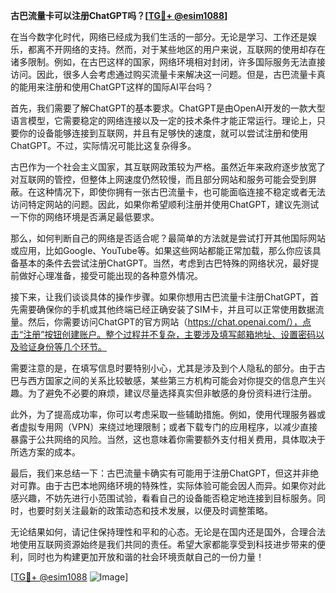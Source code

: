 **古巴流量卡可以注册ChatGPT吗？[[TG💪+ @esim1088](https://t.me/s/esim1088)]**

在当今数字化时代，网络已经成为我们生活的一部分。无论是学习、工作还是娱乐，都离不开网络的支持。然而，对于某些地区的用户来说，互联网的使用却存在诸多限制。例如，在古巴这样的国家，网络环境相对封闭，许多国际服务无法直接访问。因此，很多人会考虑通过购买流量卡来解决这一问题。但是，古巴流量卡真的能用来注册和使用ChatGPT这样的国际AI平台吗？

首先，我们需要了解ChatGPT的基本要求。ChatGPT是由OpenAI开发的一款大型语言模型，它需要稳定的网络连接以及一定的技术条件才能正常运行。理论上，只要你的设备能够连接到互联网，并且有足够快的速度，就可以尝试注册和使用ChatGPT。不过，实际情况可能比这复杂得多。

古巴作为一个社会主义国家，其互联网政策较为严格。虽然近年来政府逐步放宽了对互联网的管控，但整体上网速度仍然较慢，而且部分网站和服务可能会受到屏蔽。在这种情况下，即使你拥有一张古巴流量卡，也可能面临连接不稳定或者无法访问特定网站的问题。因此，如果你希望顺利注册并使用ChatGPT，建议先测试一下你的网络环境是否满足最低要求。

那么，如何判断自己的网络是否适合呢？最简单的方法就是尝试打开其他国际网站或应用，比如Google、YouTube等。如果这些网站都能正常加载，那么你应该具备基本的条件去尝试注册ChatGPT。当然，考虑到古巴特殊的网络状况，最好提前做好心理准备，接受可能出现的各种意外情况。

接下来，让我们谈谈具体的操作步骤。如果你想用古巴流量卡注册ChatGPT，首先需要确保你的手机或其他终端已经正确安装了SIM卡，并且可以正常使用数据流量。然后，你需要访问ChatGPT的官方网站（https://chat.openai.com/），点击“注册”按钮创建账户。整个过程并不复杂，主要涉及填写邮箱地址、设置密码以及验证身份等几个环节。

需要注意的是，在填写信息时要特别小心，尤其是涉及到个人隐私的部分。由于古巴与西方国家之间的关系比较敏感，某些第三方机构可能会对你提交的信息产生兴趣。为了避免不必要的麻烦，建议尽量选择真实但非敏感的身份资料进行注册。

此外，为了提高成功率，你可以考虑采取一些辅助措施。例如，使用代理服务器或者虚拟专用网（VPN）来绕过地理限制；或者下载专门的应用程序，以减少直接暴露于公共网络的风险。当然，这也意味着你需要额外支付相关费用，具体取决于所选方案的成本。

最后，我们来总结一下：古巴流量卡确实有可能用于注册ChatGPT，但这并非绝对可靠。由于古巴本地网络环境的特殊性，实际体验可能会因人而异。如果你对此感兴趣，不妨先进行小范围试验，看看自己的设备能否稳定地连接到目标服务。同时，也要时刻关注最新的政策动态和技术发展，以便及时调整策略。

无论结果如何，请记住保持理性和平和的心态。无论是在国内还是国外，合理合法地使用互联网资源始终是我们共同的责任。希望大家都能享受到科技进步带来的便利，同时也为构建更加开放和谐的社会环境贡献自己的一份力量！

[[TG💪+ @esim1088](https://t.me/s/esim1088) ![Image](https://i.postimg.cc/4NQfJmqS/Snipaste-2025-05-13-00-14-12.png)]